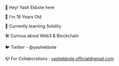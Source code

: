 :wave: Hey! Yash Ekbote here

:adult: I'm 18 Years Old

:seedling: Currently learning Solidity

:hammer_and_wrench: Curious about Web3 & Blockchain

:bird: Twitter - @yashekbote

:mailbox_closed: For Collaborations : yashekbote.official@gmail.com

<!---
ekboteyash/ekboteyash is a ✨ special ✨ repository because its `README.md` (this file) appears on your GitHub profile.
You can click the Preview link to take a look at your changes.
--->
